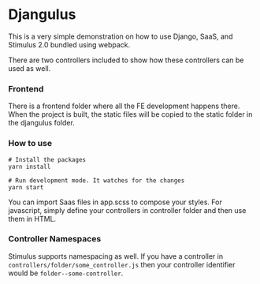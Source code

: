 # Djangulus

This is a very simple demonstration on how to use Django, SaaS, and Stimulus 2.0 bundled using webpack.

There are two controllers included to show how these controllers can be used as well.

### Frontend 
There is a frontend folder where all the FE development happens there. When the project is built, the static files will be copied to the static folder in the djangulus folder.


### How to use

```
# Install the packages
yarn install

# Run development mode. It watches for the changes
yarn start

```


You can import Saas files in app.scss to compose your styles. For javascript, simply define your controllers in controller folder and then use them in HTML. 

### Controller Namespaces
Stimulus supports namespacing as well. If you have a controller in `controllers/folder/some_controller.js` then your controller identifier would be `folder--some-controller`.
